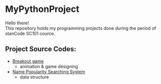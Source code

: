 # MyPythonProject
Hello there!\
This repository holds my programming projects done during the period of stanCode SC101 cource.

## Project Source Codes:
* [Breakout game](https://youtu.be/o63KPoIXJS4?si=hZNSWrUFxkTRPXFE)
  * animation & game designing
* [Name Popularity Searching System](https://youtu.be/9JIc0CZwsa4?si=s3pAVhU8pr8SRz6H)
  * data structure
